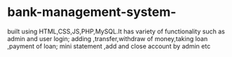 # bank-management-system-

built using HTML,CSS,JS,PHP,MySQL.It has variety of functionality such as admin and user login; adding ,transfer,withdraw of money,taking loan ,payment of loan; mini statement ,add and close account by admin etc
